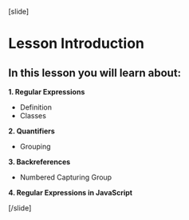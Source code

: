
[slide]
# Lesson Introduction


## In this lesson you will learn about:

**1. Regular Expressions**

- Definition
- Classes

**2. Quantifiers**

- Grouping

**3. Backreferences**

- Numbered Capturing Group

**4. Regular Expressions in JavaScript**

[/slide]
